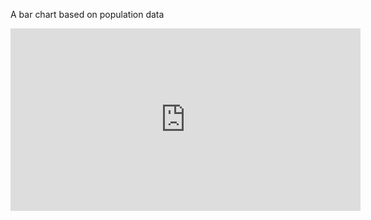 A bar chart based on population data
<iframe width="560" height="292" src="https://vizhub.com/shikharpa/82a337400813400797f8d57b25f82e78?mode=embed" title="Fork of Bar Chart" frameborder="0" ></iframe>

